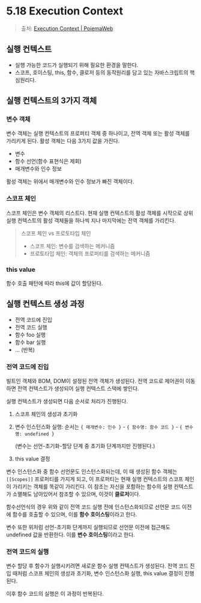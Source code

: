 # 5.18 Execution Context

> 출처: [Execution Context | PoiemaWeb](https://poiemaweb.com/js-execution-context)

## 실행 컨텍스트

- 실행 가능한 코드가 실행되기 위해 필요한 환경을 말한다.
- 스코프, 호이스팅, this, 함수, 클로저 등의 동작원리를 담고 있는 자바스크립트의 핵심원리다.

## 실행 컨텍스트의 3가지 객체

### 변수 객체

변수 객체는 실행 컨텍스트의 프로퍼티 객체 중 하나이고, 전역 객체 또는 활성 객체를 가리키게 된다. 활성 객체는 다음 3가지 값을 가진다.

- 변수
- 함수 선언(함수 표현식은 제회)
- 매개변수와 인수 정보

활성 객체는 위에서 매개변수와 인수 정보가 빠진 객체이다.

### 스코프 체인

스코프 체인은 변수 객체의 리스트다. 현재 실행 컨텍스트의 활성 객체를 시작으로 상위 실행 컨텍스트의 활성 객체들을 하나씩 지나 마지막에는 전역 객체를 가리킨다.

> 스코프 체인 vs 프로토타입 체인
>
> - 스코프 체인: 변수를 검색하는 메커니즘
> - 프로토타입 체인: 객체의 프로퍼티를 검색하는 메커니즘

### this value

함수 호출 패턴에 따라 this에 값이 할당된다.

## 실행 컨텍스트 생성 과정

- 전역 코드에 진입
- 전역 코드 실행
- 함수 foo 실행
- 함수 bar 실행
- ... (반복)

### 전역 코드에 진입

빌트인 객체와 BOM, DOM이 설정된 전역 객체가 생성된다. 전역 코드로 제어권이 이동하면 전역 컨텍스트가 생성되어 실행 컨텍스트 스택에 쌓인다.

실행 컨텍스트가 생성되면 다음 순서로 처리가 진행된다.

1. 스코프 체인의 생성과 초기화

2. 변수 인스턴스화 실행: 순서는 `{ 매개변수: 인수 }` - `{ 함수명: 함수 코드 }` - `{ 변수명: undefined }` 

   (변수는 선언-초기화-할당 단계 중 초기화 단계까지만 진행된다.)

3. this value 결정

변수 인스턴스화 중 함수 선언문도 인스턴스화되는데, 이 때 생성된 함수 객체는 `[[Scopes]]` 프로퍼티를 가지게 되고, 이 프로퍼티는 현재 실행 컨텍스트의 스코프 체인이 가리키는 객체를 똑같이 가리킨다. 이 참조는 자신을 포함하는 함수의 실행 컨텍스트가 소멸해도 남아있어서 참조할 수 있으며, 이것이 **클로저**이다.

함수선언식의 경우 위와 같이 전역 코드 실행 전에 인스턴스화되므로 선언문 코드 이전에 함수를 호출할 수 있으며, 이를 **함수 호이스팅**이라고 한다.

변수 또한 위처럼 선언-초기화 단계까지 실행되므로 선언문 이전에 접근해도 undefined 값을 반환한다. 이를 **변수 호이스팅**이라고 한다.

### 전역 코드의 실행

변수 할당 후 함수가 실행시키려면 새로운 함수 실행 컨텍스트가 생성된다. 전역 코드 진입 때처럼 스코프 체인의 생성과 초기화, 변수 인스턴스화 실행, this value 결정이 진행된다.

이후 함수 코드의 실행은 이 과정이 반복된다.
